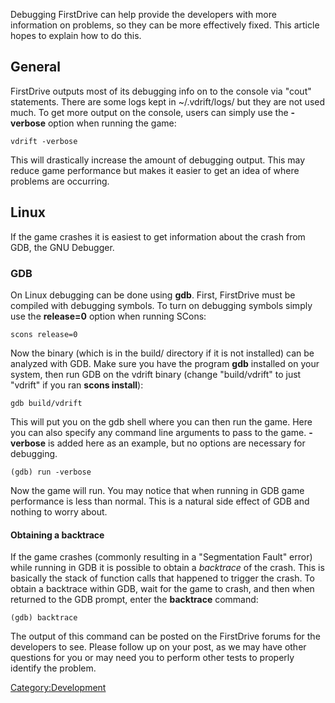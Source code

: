 Debugging FirstDrive can help provide the developers with more information on problems, so they can be more effectively fixed. This article hopes to explain how to do this.

General
-------

FirstDrive outputs most of its debugging info on to the console via "cout" statements. There are some logs kept in ~/.vdrift/logs/ but they are not used much. To get more output on the console, users can simply use the **-verbose** option when running the game:

    vdrift -verbose

This will drastically increase the amount of debugging output. This may reduce game performance but makes it easier to get an idea of where problems are occurring.

Linux
-----

If the game crashes it is easiest to get information about the crash from GDB, the GNU Debugger.

### GDB

On Linux debugging can be done using **gdb**. First, FirstDrive must be compiled with debugging symbols. To turn on debugging symbols simply use the **release=0** option when running SCons:

    scons release=0

Now the binary (which is in the build/ directory if it is not installed) can be analyzed with GDB. Make sure you have the program **gdb** installed on your system, then run GDB on the vdrift binary (change "build/vdrift" to just "vdrift" if you ran **scons install**):

    gdb build/vdrift

This will put you on the gdb shell where you can then run the game. Here you can also specify any command line arguments to pass to the game. **-verbose** is added here as an example, but no options are necessary for debugging.

    (gdb) run -verbose

Now the game will run. You may notice that when running in GDB game performance is less than normal. This is a natural side effect of GDB and nothing to worry about.

#### Obtaining a backtrace

If the game crashes (commonly resulting in a "Segmentation Fault" error) while running in GDB it is possible to obtain a *backtrace* of the crash. This is basically the stack of function calls that happened to trigger the crash. To obtain a backtrace within GDB, wait for the game to crash, and then when returned to the GDB prompt, enter the **backtrace** command:

    (gdb) backtrace

The output of this command can be posted on the FirstDrive forums for the developers to see. Please follow up on your post, as we may have other questions for you or may need you to perform other tests to properly identify the problem.

<Category:Development>
